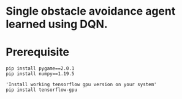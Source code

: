 # **Single obstacle avoidance agent learned using DQN.**

# Prerequisite
    pip install pygame==2.0.1
    pip install numpy==1.19.5

    'Install working tensorflow gpu version on your system'
    pip install tensorflow-gpu
